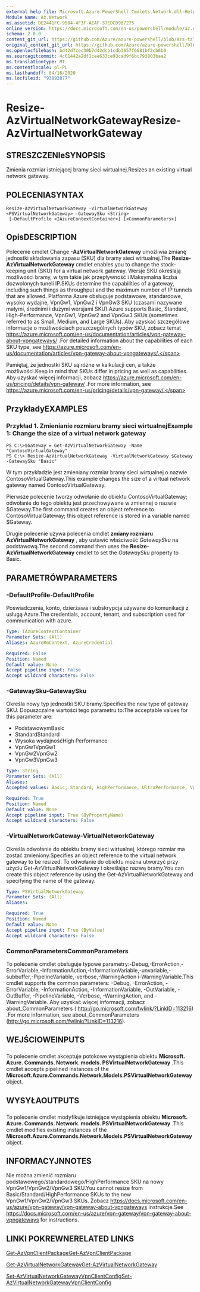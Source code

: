```yaml
---
external help file: Microsoft.Azure.PowerShell.Cmdlets.Network.dll-Help.xml
Module Name: Az.Network
ms.assetid: DE2441FC-9504-4F3F-AEAF-37EDCD9B7275
online version: https://docs.microsoft.com/en-us/powershell/module/az.network/resize-azvirtualnetworkgateway
schema: 2.0.0
content_git_url: https://github.com/Azure/azure-powershell/blob/Azs-tzl/src/Network/Network/help/Resize-AzVirtualNetworkGateway.md
original_content_git_url: https://github.com/Azure/azure-powershell/blob/Azs-tzl/src/Network/Network/help/Resize-AzVirtualNetworkGateway.md
ms.openlocfilehash: bd42d7cec30b7d42dcb1cdb3657f6681bf2cb6b0
ms.sourcegitcommit: 4c61442a2df1cee633ce93cad9f6bc793803baa2
ms.translationtype: MT
ms.contentlocale: pl-PL
ms.lasthandoff: 04/16/2020
ms.locfileid: "93892877"
---
```

# <span data-ttu-id="9cec2-101">Resize-AzVirtualNetworkGateway</span><span class="sxs-lookup"><span data-stu-id="9cec2-101">Resize-AzVirtualNetworkGateway</span></span>

## <span data-ttu-id="9cec2-102">STRESZCZENIe</span><span class="sxs-lookup"><span data-stu-id="9cec2-102">SYNOPSIS</span></span>
<span data-ttu-id="9cec2-103">Zmienia rozmiar istniejącej bramy sieci wirtualnej.</span><span class="sxs-lookup"><span data-stu-id="9cec2-103">Resizes an existing virtual network gateway.</span></span>

## <span data-ttu-id="9cec2-104">POLECENIA</span><span class="sxs-lookup"><span data-stu-id="9cec2-104">SYNTAX</span></span>

```
Resize-AzVirtualNetworkGateway -VirtualNetworkGateway <PSVirtualNetworkGateway> -GatewaySku <String>
 [-DefaultProfile <IAzureContextContainer>] [<CommonParameters>]
```

## <span data-ttu-id="9cec2-105">Opis</span><span class="sxs-lookup"><span data-stu-id="9cec2-105">DESCRIPTION</span></span>
<span data-ttu-id="9cec2-106">Polecenie cmdlet Change **-AzVirtualNetworkGateway** umożliwia zmianę jednostki składowania zapasu (SKU) dla bramy sieci wirtualnej.</span><span class="sxs-lookup"><span data-stu-id="9cec2-106">The **Resize-AzVirtualNetworkGateway** cmdlet enables you to change the stock-keeping unit (SKU) for a virtual network gateway.</span></span>
<span data-ttu-id="9cec2-107">Wersje SKU określają możliwości bramy, w tym takie jak przepływność i Maksymalna liczba dozwolonych tuneli IP.</span><span class="sxs-lookup"><span data-stu-id="9cec2-107">SKUs determine the capabilities of a gateway, including such things as throughput and the maximum number of IP tunnels that are allowed.</span></span>
<span data-ttu-id="9cec2-108">Platforma Azure obsługuje podstawowe, standardowe, wysoko wydajne, VpnGw1, VpnGw2 i VpnGw3 SKU (czasami nazywane małymi, średnimi i dużymi wersjami SKU).</span><span class="sxs-lookup"><span data-stu-id="9cec2-108">Azure supports Basic, Standard, High-Performance, VpnGw1, VpnGw2 and VpnGw3 SKUs (sometimes referred to as Small, Medium, and Large SKUs).</span></span>
<span data-ttu-id="9cec2-109">Aby uzyskać szczegółowe informacje o możliwościach poszczególnych typów SKU, zobacz temat https://azure.microsoft.com/en-us/documentation/articles/vpn-gateway-about-vpngateways/ .</span><span class="sxs-lookup"><span data-stu-id="9cec2-109">For detailed information about the capabilities of each SKU type, see https://azure.microsoft.com/en-us/documentation/articles/vpn-gateway-about-vpngateways/.</span></span>

<span data-ttu-id="9cec2-110">Pamiętaj, że jednostki SKU są różne w kalkulacji cen, a także możliwości.</span><span class="sxs-lookup"><span data-stu-id="9cec2-110">Keep in mind that SKUs differ in pricing as well as capabilities.</span></span>
<span data-ttu-id="9cec2-111">Aby uzyskać więcej informacji, zobacz https://azure.microsoft.com/en-us/pricing/details/vpn-gateway/ .</span><span class="sxs-lookup"><span data-stu-id="9cec2-111">For more information, see https://azure.microsoft.com/en-us/pricing/details/vpn-gateway/.</span></span>

## <span data-ttu-id="9cec2-112">Przykłady</span><span class="sxs-lookup"><span data-stu-id="9cec2-112">EXAMPLES</span></span>

### <span data-ttu-id="9cec2-113">Przykład 1. Zmienianie rozmiaru bramy sieci wirtualnej</span><span class="sxs-lookup"><span data-stu-id="9cec2-113">Example 1: Change the size of a virtual network gateway</span></span>
```
PS C:\>$Gateway = Get-AzVirtualNetworkGateway -Name "ContosoVirtualGateway"
PS C:\> Resize-AzVirtualNetworkGateway -VirtualNetworkGateway $Gateway -GatewaySku "Basic"
```

<span data-ttu-id="9cec2-114">W tym przykładzie jest zmieniany rozmiar bramy sieci wirtualnej o nazwie ContosoVirtualGateway.</span><span class="sxs-lookup"><span data-stu-id="9cec2-114">This example changes the size of a virtual network gateway named ContosoVirtualGateway.</span></span>

<span data-ttu-id="9cec2-115">Pierwsze polecenie tworzy odwołanie do obiektu ContosoVirtualGateway; odwołanie do tego obiektu jest przechowywane w zmiennej o nazwie $Gateway.</span><span class="sxs-lookup"><span data-stu-id="9cec2-115">The first command creates an object reference to ContosoVirtualGateway; this object reference is stored in a variable named $Gateway.</span></span>

<span data-ttu-id="9cec2-116">Drugie polecenie używa polecenia cmdlet **zmiany rozmiaru AzVirtualNetworkGateway** , aby ustawić właściwość *GatewaySku* na podstawową.</span><span class="sxs-lookup"><span data-stu-id="9cec2-116">The second command then uses the **Resize-AzVirtualNetworkGateway** cmdlet to set the *GatewaySku* property to Basic.</span></span>

## <span data-ttu-id="9cec2-117">PARAMETRÓW</span><span class="sxs-lookup"><span data-stu-id="9cec2-117">PARAMETERS</span></span>

### <span data-ttu-id="9cec2-118">-DefaultProfile</span><span class="sxs-lookup"><span data-stu-id="9cec2-118">-DefaultProfile</span></span>
<span data-ttu-id="9cec2-119">Poświadczenia, konto, dzierżawa i subskrypcja używane do komunikacji z usługą Azure.</span><span class="sxs-lookup"><span data-stu-id="9cec2-119">The credentials, account, tenant, and subscription used for communication with azure.</span></span>

```yaml
Type: IAzureContextContainer
Parameter Sets: (All)
Aliases: AzureRmContext, AzureCredential

Required: False
Position: Named
Default value: None
Accept pipeline input: False
Accept wildcard characters: False
```

### <span data-ttu-id="9cec2-120">-GatewaySku</span><span class="sxs-lookup"><span data-stu-id="9cec2-120">-GatewaySku</span></span>
<span data-ttu-id="9cec2-121">Określa nowy typ jednostki SKU bramy.</span><span class="sxs-lookup"><span data-stu-id="9cec2-121">Specifies the new type of gateway SKU.</span></span>
<span data-ttu-id="9cec2-122">Dopuszczalne wartości tego parametru to:</span><span class="sxs-lookup"><span data-stu-id="9cec2-122">The acceptable values for this parameter are:</span></span>

- <span data-ttu-id="9cec2-123">Podstawowym</span><span class="sxs-lookup"><span data-stu-id="9cec2-123">Basic</span></span>
- <span data-ttu-id="9cec2-124">Standard</span><span class="sxs-lookup"><span data-stu-id="9cec2-124">Standard</span></span>
- <span data-ttu-id="9cec2-125">Wysoka wydajność</span><span class="sxs-lookup"><span data-stu-id="9cec2-125">High Performance</span></span>
- <span data-ttu-id="9cec2-126">VpnGw1</span><span class="sxs-lookup"><span data-stu-id="9cec2-126">VpnGw1</span></span>
- <span data-ttu-id="9cec2-127">VpnGw2</span><span class="sxs-lookup"><span data-stu-id="9cec2-127">VpnGw2</span></span>
- <span data-ttu-id="9cec2-128">VpnGw3</span><span class="sxs-lookup"><span data-stu-id="9cec2-128">VpnGw3</span></span>

```yaml
Type: String
Parameter Sets: (All)
Aliases: 
Accepted values: Basic, Standard, HighPerformance, UltraPerformance, VpnGw1, VpnGw2, VpnGw3

Required: True
Position: Named
Default value: None
Accept pipeline input: True (ByPropertyName)
Accept wildcard characters: False
```

### <span data-ttu-id="9cec2-129">-VirtualNetworkGateway</span><span class="sxs-lookup"><span data-stu-id="9cec2-129">-VirtualNetworkGateway</span></span>
<span data-ttu-id="9cec2-130">Określa odwołanie do obiektu bramy sieci wirtualnej, którego rozmiar ma zostać zmieniony.</span><span class="sxs-lookup"><span data-stu-id="9cec2-130">Specifies an object reference to the virtual network gateway to be resized.</span></span>
<span data-ttu-id="9cec2-131">To odwołanie do obiektu można utworzyć przy użyciu Get-AzVirtualNetworkGateway i określając nazwę bramy.</span><span class="sxs-lookup"><span data-stu-id="9cec2-131">You can create this object reference by using the Get-AzVirtualNetworkGateway and specifying the name of the gateway.</span></span>

```yaml
Type: PSVirtualNetworkGateway
Parameter Sets: (All)
Aliases: 

Required: True
Position: Named
Default value: None
Accept pipeline input: True (ByValue)
Accept wildcard characters: False
```

### <span data-ttu-id="9cec2-132">CommonParameters</span><span class="sxs-lookup"><span data-stu-id="9cec2-132">CommonParameters</span></span>
<span data-ttu-id="9cec2-133">To polecenie cmdlet obsługuje typowe parametry:-Debug,-ErrorAction,-ErrorVariable,-InformationAction,-InformationVariable,-unvariable,-subbuffer,-PipelineVariable,-verbose,-WarningAction i-WarningVariable.</span><span class="sxs-lookup"><span data-stu-id="9cec2-133">This cmdlet supports the common parameters: -Debug, -ErrorAction, -ErrorVariable, -InformationAction, -InformationVariable, -OutVariable, -OutBuffer, -PipelineVariable, -Verbose, -WarningAction, and -WarningVariable.</span></span> <span data-ttu-id="9cec2-134">Aby uzyskać więcej informacji, zobacz about_CommonParameters ( http://go.microsoft.com/fwlink/?LinkID=113216) .</span><span class="sxs-lookup"><span data-stu-id="9cec2-134">For more information, see about_CommonParameters (http://go.microsoft.com/fwlink/?LinkID=113216).</span></span>

## <span data-ttu-id="9cec2-135">WEJŚCIOWE</span><span class="sxs-lookup"><span data-stu-id="9cec2-135">INPUTS</span></span>

###  
<span data-ttu-id="9cec2-136">To polecenie cmdlet akceptuje potokowe wystąpienia obiektu **Microsoft. Azure. Commands. Network. models. PSVirtualNetworkGateway** .</span><span class="sxs-lookup"><span data-stu-id="9cec2-136">This cmdlet accepts pipelined instances of the **Microsoft.Azure.Commands.Network.Models.PSVirtualNetworkGateway** object.</span></span>

## <span data-ttu-id="9cec2-137">WYSYŁA</span><span class="sxs-lookup"><span data-stu-id="9cec2-137">OUTPUTS</span></span>

###  
<span data-ttu-id="9cec2-138">To polecenie cmdlet modyfikuje istniejące wystąpienia obiektu **Microsoft. Azure. Commands. Network. models. PSVirtualNetworkGateway** .</span><span class="sxs-lookup"><span data-stu-id="9cec2-138">This cmdlet modifies existing instances of the **Microsoft.Azure.Commands.Network.Models.PSVirtualNetworkGateway** object.</span></span>

## <span data-ttu-id="9cec2-139">INFORMACYJN</span><span class="sxs-lookup"><span data-stu-id="9cec2-139">NOTES</span></span>
<span data-ttu-id="9cec2-140">Nie można zmienić rozmiaru podstawowego/standardowego/HighPerformance SKU na nowy VpnGw1/VpnGw2/VpnGw3 SKU.</span><span class="sxs-lookup"><span data-stu-id="9cec2-140">You cannot resize from Basic/Standard/HighPerformance SKUs to the new VpnGw1/VpnGw2/VpnGw3 SKUs.</span></span> <span data-ttu-id="9cec2-141">Zobacz https://docs.microsoft.com/en-us/azure/vpn-gateway/vpn-gateway-about-vpngateways instrukcje.</span><span class="sxs-lookup"><span data-stu-id="9cec2-141">See https://docs.microsoft.com/en-us/azure/vpn-gateway/vpn-gateway-about-vpngateways for instructions.</span></span>

## <span data-ttu-id="9cec2-142">LINKI POKREWNE</span><span class="sxs-lookup"><span data-stu-id="9cec2-142">RELATED LINKS</span></span>

[<span data-ttu-id="9cec2-143">Get-AzVpnClientPackage</span><span class="sxs-lookup"><span data-stu-id="9cec2-143">Get-AzVpnClientPackage</span></span>](./Get-AzVpnClientPackage.md)

[<span data-ttu-id="9cec2-144">Get-AzVirtualNetworkGateway</span><span class="sxs-lookup"><span data-stu-id="9cec2-144">Get-AzVirtualNetworkGateway</span></span>](./Get-AzVirtualNetworkGateway.md)

[<span data-ttu-id="9cec2-145">Set-AzVirtualNetworkGatewayVpnClientConfig</span><span class="sxs-lookup"><span data-stu-id="9cec2-145">Set-AzVirtualNetworkGatewayVpnClientConfig</span></span>](./Set-AzVirtualNetworkGatewayVpnClientConfig.md)


